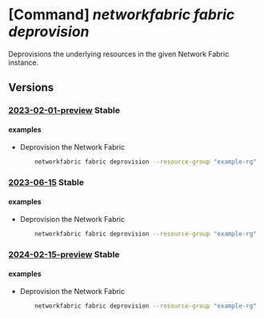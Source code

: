 # [Command] _networkfabric fabric deprovision_

Deprovisions the underlying resources in the given Network Fabric instance.

## Versions

### [2023-02-01-preview](/Resources/mgmt-plane/L3N1YnNjcmlwdGlvbnMve30vcmVzb3VyY2Vncm91cHMve30vcHJvdmlkZXJzL21pY3Jvc29mdC5tYW5hZ2VkbmV0d29ya2ZhYnJpYy9uZXR3b3JrZmFicmljcy97fS9kZXByb3Zpc2lvbg==/2023-02-01-preview.xml) **Stable**

<!-- mgmt-plane /subscriptions/{}/resourcegroups/{}/providers/microsoft.managednetworkfabric/networkfabrics/{}/deprovision 2023-02-01-preview -->

#### examples

- Deprovision the Network Fabric
    ```bash
        networkfabric fabric deprovision --resource-group "example-rg" --resource-name "example-fabric"
    ```

### [2023-06-15](/Resources/mgmt-plane/L3N1YnNjcmlwdGlvbnMve30vcmVzb3VyY2Vncm91cHMve30vcHJvdmlkZXJzL21pY3Jvc29mdC5tYW5hZ2VkbmV0d29ya2ZhYnJpYy9uZXR3b3JrZmFicmljcy97fS9kZXByb3Zpc2lvbg==/2023-06-15.xml) **Stable**

<!-- mgmt-plane /subscriptions/{}/resourcegroups/{}/providers/microsoft.managednetworkfabric/networkfabrics/{}/deprovision 2023-06-15 -->

#### examples

- Deprovision the Network Fabric
    ```bash
        networkfabric fabric deprovision --resource-group "example-rg" --resource-name "example-fabric"
    ```

### [2024-02-15-preview](/Resources/mgmt-plane/L3N1YnNjcmlwdGlvbnMve30vcmVzb3VyY2Vncm91cHMve30vcHJvdmlkZXJzL21pY3Jvc29mdC5tYW5hZ2VkbmV0d29ya2ZhYnJpYy9uZXR3b3JrZmFicmljcy97fS9kZXByb3Zpc2lvbg==/2024-02-15-preview.xml) **Stable**

<!-- mgmt-plane /subscriptions/{}/resourcegroups/{}/providers/microsoft.managednetworkfabric/networkfabrics/{}/deprovision 2024-02-15-preview -->

#### examples

- Deprovision the Network Fabric
    ```bash
        networkfabric fabric deprovision --resource-group "example-rg" --resource-name "example-fabric"
    ```
